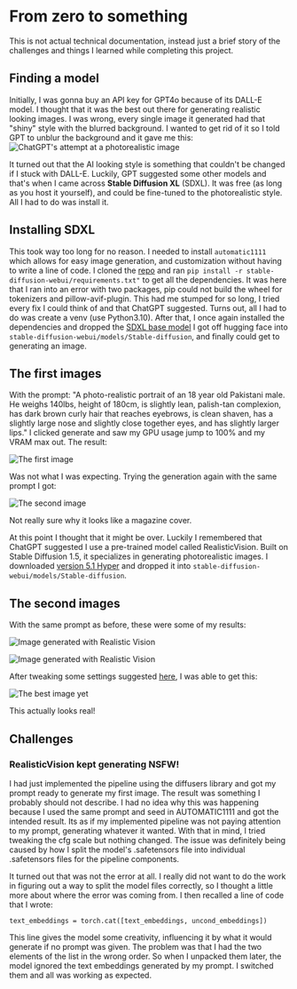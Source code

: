 # From zero to something
This is not actual technical documentation, instead just a brief story of the challenges and things I learned while completing this project.

## Finding a model
Initially, I was gonna buy an API key for GPT4o because of its DALL-E model. I thought that it was the best out there for generating realistic looking images. I was wrong, every single image it generated had that "shiny" style with the blurred background. I wanted to get rid of it so I told GPT to unblur the background and it gave me this:
![ChatGPT's attempt at a photorealistic image](photos/unblur_attempt.png)

It turned out that the AI looking style is something that couldn't be changed if I stuck with DALL-E. Luckily, GPT suggested some other models and that's when I came across **Stable Diffusion XL** (SDXL). It was free (as long as you host it yourself), and could be fine-tuned to the photorealistic style. All I had to do was install it.

## Installing SDXL
This took way too long for no reason. I needed to install `automatic1111` which allows for easy image generation, and customization without having to write a line of code. I cloned the [repo](https://github.com/AUTOMATIC1111/stable-diffusion-webui) and ran `pip install -r stable-diffusion-webui/requirements.txt"` to get all the dependencies. It was here that I ran into an error with two packages, pip could not build the wheel for tokenizers and pillow-avif-plugin. This had me stumped for so long, I tried every fix I could think of and that ChatGPT suggested. Turns out, all I had to do was create a venv (use Python3.10). After that, I once again installed the dependencies and dropped the [SDXL base model](https://huggingface.co/stabilityai/stable-diffusion-xl-base-1.0) I got off hugging face into `stable-diffusion-webui/models/Stable-diffusion`, and finally could get to generating an image.

## The first images
With the prompt: "A photo-realistic portrait of an 18 year old Pakistani male. He weighs 140lbs, height of 180cm, is slightly lean, palish-tan complexion, has dark brown curly hair that reaches eyebrows, is clean shaven, has a slightly large nose and slightly close together eyes, and has slightly larger lips." I clicked generate and saw my GPU usage jump to 100% and my VRAM max out. The result:

![The first image](photos/first_photo.png)

Was not what I was expecting. Trying the generation again with the same prompt I got: 

![The second image](photos/first_photo1.png)

Not really sure why it looks like a magazine cover.

At this point I thought that it might be over. Luckily I remembered that ChatGPT suggested I use a pre-trained model called RealisticVision. Built on Stable Diffusion 1.5, it specializes in generating photorealistic images. I downloaded [version 5.1 Hyper](https://civitai.com/models/4201?modelVersionId=501240) and dropped it into `stable-diffusion-webui/models/Stable-diffusion`. 

## The second images
With the same prompt as before, these were some of my results:

![Image generated with Realistic Vision](photos/second_photo.png)

![Image generated with Realistic Vision](photos/second_photo1.png)

After tweaking some settings suggested [here](https://civitai.com/models/4201?modelVersionId=501240), I was able to get this:

![The best image yet](photos/second_photo2.png)

This actually looks real!

## Challenges
### RealisticVision kept generating NSFW!
I had just implemented the pipeline using the diffusers library and got my prompt ready to generate my first image. The result was something I probably should not describe. I had no idea why this was happening because I used the same prompt and seed in AUTOMATIC1111 and got the intended result. Its as if my implemented pipeline was not paying attention to my prompt, generating whatever it wanted. With that in mind, I tried tweaking the cfg scale but nothing changed. The issue was definitely being caused by how I split the model's .safetensors file into individual .safetensors files for the pipeline components.

It turned out that was not the error at all. I really did not want to do the work in figuring out a way to split the model files correctly, so I thought a little more about where the error was coming from. I then recalled a line of code that I wrote:

`text_embeddings = torch.cat([text_embeddings, uncond_embeddings])`

This line gives the model some creativity, influencing it by what it would generate if no prompt was given. The problem was that I had the two elements of the list in the wrong order. So when I unpacked them later, the model ignored the text embeddings generated by my prompt. I switched them and all was working as expected.




